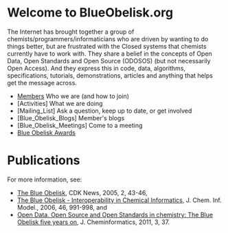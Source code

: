# Welcome to BlueObelisk.org

The Internet has brought together a group of chemists/programmers/informaticians who are driven by wanting to do things better, but are frustrated with the Closed systems that chemists currently have to work with. They share a belief in the concepts of Open Data, Open Standards and Open Source (ODOSOS) (but not necessarily Open Access). And they express this in code, data, algorithms, specifications, tutorials, demonstrations, articles and anything that helps get the message across.

* [Members](members.md) Who we are (and how to join)
* [Activities] What we are doing
* [Mailing_List] Ask a question, keep up to date, or get involved
* [Blue_Obelisk_Blogs] Member's blogs
* [Blue_Obelisk_Meetings] Come to a meeting
* [Blue Obelisk Awards](awards.md)

Publications
============

For more information, see:

* [The Blue Obelisk](http://downloads.sourceforge.net/cdk/cdknews2.2.pdf), CDK News, 2005, 2, 43-46,
* [The Blue Obelisk - Interoperability in Chemical Informatics](http://dx.doi.org/10.1021/ci050400b), J. Chem. Inf. Model., 2006, 46, 991-998, and
* [Open Data, Open Source and Open Standards in chemistry: The Blue Obelisk five years on](http://www.jcheminf.com/content/3/1/37), J. Cheminformatics, 2011, 3, 37.
